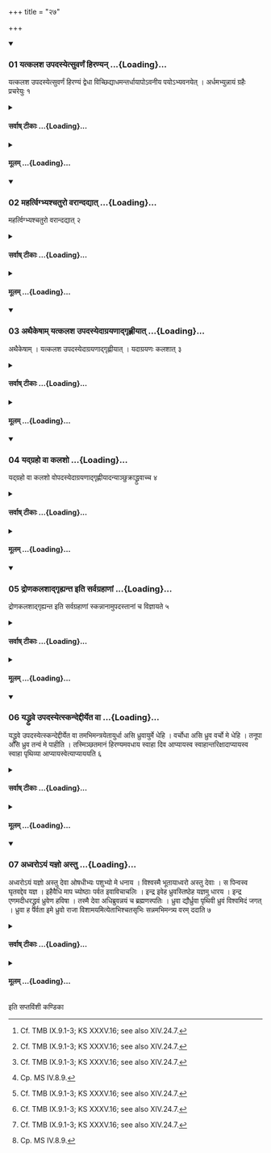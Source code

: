 +++
title = "२७"

+++

<div class="js_include" includetitle="true" newlevelforh1="3" unfilled url="/vedAH_yajuH/taittirIyam/sUtram/ApastambaH/shrautam/vishvAsa-prastutiH/14/27/01_yatkalasha_upadasyetsuvarNaM_hiraNyan.md">
<details open><summary><h3>01 यत्कलश उपदस्येत्सुवर्णं हिरण्यन् ...{Loading}...</h3></summary>

यत्कलश उपदस्येत्सुवर्णं हिरण्यं द्वेधा विच्छिद्याधमन्तर्धायापोऽवनीय पयोऽभ्यवनयेत् । अर्धमभ्युन्नायं ग्रहैः प्रचरेयुः १
</details>
</div>
<div class="js_include collapsed" newlevelforh1="4" title="सर्वाष् टीकाः" unfilled url="/vedAH_yajuH/taittirIyam/sUtram/ApastambaH/shrautam/sarvASh_TIkAH/14/27/01_yatkalasha_upadasyetsuvarNaM_hiraNyan.md">
<details><summary><h4>सर्वाष् टीकाः ...{Loading}...</h4></summary>
<details><summary>थिते</summary>

1. If the Soma-juice in the jar (Droṇakalaśa) is exhausted, having cut a piece of gold into two pieces, having put one half in the jar, having poured the (Vasativari) water on it, (the Adhvaryu) should pour milk on it. Having poured (this liquid instead of Soma-juce) they should perform the ritual with the scoops.[^1]   

[^1]: Cf. TMB IX.9.1-3; KS XXXV.16; see also XIV.24.7.  
</details>
</details>
</div>
<div class="js_include collapsed" newlevelforh1="4" title="मूलम्" unfilled url="/vedAH_yajuH/taittirIyam/sUtram/ApastambaH/shrautam/mUlam/14/27/01_yatkalasha_upadasyetsuvarNaM_hiraNyan.md">
<details><summary><h4>मूलम् ...{Loading}...</h4></summary>

यत्कलश उपदस्येत्सुवर्णं हिरण्यं द्वेधा विच्छिद्याधमन्तर्धायापोऽवनीय पयोऽभ्यवनयेत् । अर्धमभ्युन्नायं ग्रहैः प्रचरेयुः १
</details>
</div>
<div class="js_include" includetitle="true" newlevelforh1="3" unfilled url="/vedAH_yajuH/taittirIyam/sUtram/ApastambaH/shrautam/vishvAsa-prastutiH/14/27/02_mahartvigbhyashchaturo_varAndadyAt.md">
<details open><summary><h3>02 महर्त्विग्भ्यश्चतुरो वरान्दद्यात् ...{Loading}...</h3></summary>

महर्त्विग्भ्यश्चतुरो वरान्दद्यात् २
</details>
</div>
<div class="js_include collapsed" newlevelforh1="4" title="सर्वाष् टीकाः" unfilled url="/vedAH_yajuH/taittirIyam/sUtram/ApastambaH/shrautam/sarvASh_TIkAH/14/27/02_mahartvigbhyashchaturo_varAndadyAt.md">
<details><summary><h4>सर्वाष् टीकाः ...{Loading}...</h4></summary>
<details><summary>थिते</summary>

2. (The sacrificer) should give four chosen (gifts) to the chief priests.[^1]   

[^1]: Cf. KS XXXV.16. 
</details>
</details>
</div>
<div class="js_include collapsed" newlevelforh1="4" title="मूलम्" unfilled url="/vedAH_yajuH/taittirIyam/sUtram/ApastambaH/shrautam/mUlam/14/27/02_mahartvigbhyashchaturo_varAndadyAt.md">
<details><summary><h4>मूलम् ...{Loading}...</h4></summary>

महर्त्विग्भ्यश्चतुरो वरान्दद्यात् २
</details>
</div>
<div class="js_include" includetitle="true" newlevelforh1="3" unfilled url="/vedAH_yajuH/taittirIyam/sUtram/ApastambaH/shrautam/vishvAsa-prastutiH/14/27/03_athaikeShAm_yatkalasha_upadasyedAgrayaNAdgRhNIyAt.md">
<details open><summary><h3>03 अथैकेषाम् यत्कलश उपदस्येदाग्रयणाद्गृह्णीयात् ...{Loading}...</h3></summary>

अथैकेषाम् । यत्कलश उपदस्येदाग्रयणाद्गृह्णीयात् । यदाग्रयणः कलशात् ३
</details>
</div>
<div class="js_include collapsed" newlevelforh1="4" title="सर्वाष् टीकाः" unfilled url="/vedAH_yajuH/taittirIyam/sUtram/ApastambaH/shrautam/sarvASh_TIkAH/14/27/03_athaikeShAm_yatkalasha_upadasyedAgrayaNAdgRhNIyAt.md">
<details><summary><h4>सर्वाष् टीकाः ...{Loading}...</h4></summary>
<details><summary>थिते</summary>

3. Now according to (the view of) some[^1] ritualists: if the (Soma-juice in the) jar is exhausted (the Adhvaryu) should take (the Soma-juice) from the Āgrayaṇa (-scoop), (and) if the Soma juice in the) Āgrayaṇa (is exhausted)... from the Droṇakalaśa (-jar).[^2]   

[^1]: Cf. ŚB IV.2.2.5.   

[^2]: Cp. MS IV.8.9.  
</details>
</details>
</div>
<div class="js_include collapsed" newlevelforh1="4" title="मूलम्" unfilled url="/vedAH_yajuH/taittirIyam/sUtram/ApastambaH/shrautam/mUlam/14/27/03_athaikeShAm_yatkalasha_upadasyedAgrayaNAdgRhNIyAt.md">
<details><summary><h4>मूलम् ...{Loading}...</h4></summary>

अथैकेषाम् । यत्कलश उपदस्येदाग्रयणाद्गृह्णीयात् । यदाग्रयणः कलशात् ३
</details>
</div>
<div class="js_include" includetitle="true" newlevelforh1="3" unfilled url="/vedAH_yajuH/taittirIyam/sUtram/ApastambaH/shrautam/vishvAsa-prastutiH/14/27/04_yadgraho_vA_kalasho.md">
<details open><summary><h3>04 यद्ग्रहो वा कलशो ...{Loading}...</h3></summary>

यद्ग्रहो वा कलशो वोपदस्येदाग्रयणाद्गृह्णीयादन्याञ्छुक्राद्ध्रुवाच्च ४
</details>
</div>
<div class="js_include collapsed" newlevelforh1="4" title="सर्वाष् टीकाः" unfilled url="/vedAH_yajuH/taittirIyam/sUtram/ApastambaH/shrautam/sarvASh_TIkAH/14/27/04_yadgraho_vA_kalasho.md">
<details><summary><h4>सर्वाष् टीकाः ...{Loading}...</h4></summary>
<details><summary>थिते</summary>

4. If (the Soma in a) cup or the (Droṇakalaśa) jar is exhaused (the Adhvaryu) except the Soma-juice for the Śukra and for the Dhruva, should take (the Soma-juice) from the Āgrayaṇa-scoop).  

[^1]: Cp. KS XXVII.9.  
</details>
</details>
</div>
<div class="js_include collapsed" newlevelforh1="4" title="मूलम्" unfilled url="/vedAH_yajuH/taittirIyam/sUtram/ApastambaH/shrautam/mUlam/14/27/04_yadgraho_vA_kalasho.md">
<details><summary><h4>मूलम् ...{Loading}...</h4></summary>

यद्ग्रहो वा कलशो वोपदस्येदाग्रयणाद्गृह्णीयादन्याञ्छुक्राद्ध्रुवाच्च ४
</details>
</div>
<div class="js_include" includetitle="true" newlevelforh1="3" unfilled url="/vedAH_yajuH/taittirIyam/sUtram/ApastambaH/shrautam/vishvAsa-prastutiH/14/27/05_droNakalashAdgRhyanta_iti_sarvagrahANAM.md">
<details open><summary><h3>05 द्रोणकलशाद्गृह्यन्त इति सर्वग्रहाणां ...{Loading}...</h3></summary>

द्रोणकलशाद्गृह्यन्त इति सर्वग्रहाणां स्कन्नानामुपदस्तानां च विज्ञायते ५
</details>
</div>
<div class="js_include collapsed" newlevelforh1="4" title="सर्वाष् टीकाः" unfilled url="/vedAH_yajuH/taittirIyam/sUtram/ApastambaH/shrautam/sarvASh_TIkAH/14/27/05_droNakalashAdgRhyanta_iti_sarvagrahANAM.md">
<details><summary><h4>सर्वाष् टीकाः ...{Loading}...</h4></summary>
<details><summary>थिते</summary>

5. In connection with all the (Soma-juices) (which are poured out and (which are) exhausted, it is known from (a Brāhmaṇa-text[^1] that) they are taken from the Droṇakalaśa (-jar).  

[^1]: Not known.  
</details>
</details>
</div>
<div class="js_include collapsed" newlevelforh1="4" title="मूलम्" unfilled url="/vedAH_yajuH/taittirIyam/sUtram/ApastambaH/shrautam/mUlam/14/27/05_droNakalashAdgRhyanta_iti_sarvagrahANAM.md">
<details><summary><h4>मूलम् ...{Loading}...</h4></summary>

द्रोणकलशाद्गृह्यन्त इति सर्वग्रहाणां स्कन्नानामुपदस्तानां च विज्ञायते ५
</details>
</div>
<div class="js_include" includetitle="true" newlevelforh1="3" unfilled url="/vedAH_yajuH/taittirIyam/sUtram/ApastambaH/shrautam/vishvAsa-prastutiH/14/27/06_yaddhruve_upadasyetskandeddIryeta_vA.md">
<details open><summary><h3>06 यद्ध्रुवे उपदस्येत्स्कन्देद्दीर्येत वा ...{Loading}...</h3></summary>

यद्ध्रुवे उपदस्येत्स्कन्देद्दीर्येत वा तमभिमन्त्रयेतायुर्धा असि ध्रुवायुर्मे धेहि । वर्चोधा असि ध्रुव वर्चो मे धेहि । तनूपा असि ध्रुव तन्वं मे पाहीति । तस्मिञ्छतमानं हिरण्यमवधाय स्वाहा दिव आप्यायस्व स्वाहान्तरिक्षादाप्यायस्व स्वाहा पृथिव्या आप्यायस्वेत्याप्याययति ६
</details>
</div>
<div class="js_include collapsed" newlevelforh1="4" title="सर्वाष् टीकाः" unfilled url="/vedAH_yajuH/taittirIyam/sUtram/ApastambaH/shrautam/sarvASh_TIkAH/14/27/06_yaddhruve_upadasyetskandeddIryeta_vA.md">
<details><summary><h4>सर्वाष् टीकाः ...{Loading}...</h4></summary>
<details><summary>थिते</summary>

6. If the Dhruva (-scoop) is exhausted or falls out or (if the Dhruva-cup) is broken, (the Adhvaryu) should address it with āyurdhā asi... having put a piece of gold weighing a hundred Mānas in it, he causes it (mystically) to swell with svāhā diva āpayāyasva...[^1]   

[^1]: For this Sūtra cf. MS IV.6.6; cp. KS XXXV.7 (only the formulae).   
</details>
</details>
</div>
<div class="js_include collapsed" newlevelforh1="4" title="मूलम्" unfilled url="/vedAH_yajuH/taittirIyam/sUtram/ApastambaH/shrautam/mUlam/14/27/06_yaddhruve_upadasyetskandeddIryeta_vA.md">
<details><summary><h4>मूलम् ...{Loading}...</h4></summary>

यद्ध्रुवे उपदस्येत्स्कन्देद्दीर्येत वा तमभिमन्त्रयेतायुर्धा असि ध्रुवायुर्मे धेहि । वर्चोधा असि ध्रुव वर्चो मे धेहि । तनूपा असि ध्रुव तन्वं मे पाहीति । तस्मिञ्छतमानं हिरण्यमवधाय स्वाहा दिव आप्यायस्व स्वाहान्तरिक्षादाप्यायस्व स्वाहा पृथिव्या आप्यायस्वेत्याप्याययति ६
</details>
</div>
<div class="js_include" includetitle="true" newlevelforh1="3" unfilled url="/vedAH_yajuH/taittirIyam/sUtram/ApastambaH/shrautam/vishvAsa-prastutiH/14/27/07_adhvaro-yaM_yajno_astu.md">
<details open><summary><h3>07 अध्वरोऽयं यज्ञो अस्तु ...{Loading}...</h3></summary>

अध्वरोऽयं यज्ञो अस्तु देवा ओषधीभ्यः पशुभ्यो मे धनाय । विश्वस्मै भूतायाध्वरो अस्तु देवाः । स पिन्वस्व घृतवद्देव यज्ञ । इहैवैधि माप च्योष्ठाः पर्वत इवाविचाचलिः । इन्द्र इवेह ध्रुवस्तिष्ठेह यज्ञमु धारय । इन्द्र एणमदीधरद्ध्रुवं ध्रुवेण हविषा । तस्मै देवा अधिब्रुवन्नयं च ब्रह्मणस्पतिः । ध्रुवा द्यौर्ध्रुवा पृथिवी ध्रुवं विश्वमिदं जगत् । ध्रुवा ह पर्वता इमे ध्रुवो राजा विशामयमित्येताभिश्चतसृभिः सन्नमभिमन्त्र्य वरम् ददाति ७
</details>
</div>
<div class="js_include collapsed" newlevelforh1="4" title="सर्वाष् टीकाः" unfilled url="/vedAH_yajuH/taittirIyam/sUtram/ApastambaH/shrautam/sarvASh_TIkAH/14/27/07_adhvaro-yaM_yajno_astu.md">
<details><summary><h4>सर्वाष् टीकाः ...{Loading}...</h4></summary>
<details><summary>थिते</summary>

7. Having addressed (the cup) deposited (by the Adhvaryu on the Khara) with these four verses beginning with adhvaroyaṁ yajño astu[^1] (the sacrificer) gives a chosen (gift) (to the Adhvaryu).[^2]   


[^1]: KS XXXV.7.   

[^2]: Cf. MS IV.6.6.  

</details>
</details>
</div>
<div class="js_include collapsed" newlevelforh1="4" title="मूलम्" unfilled url="/vedAH_yajuH/taittirIyam/sUtram/ApastambaH/shrautam/mUlam/14/27/07_adhvaro-yaM_yajno_astu.md">
<details><summary><h4>मूलम् ...{Loading}...</h4></summary>

अध्वरोऽयं यज्ञो अस्तु देवा ओषधीभ्यः पशुभ्यो मे धनाय । विश्वस्मै भूतायाध्वरो अस्तु देवाः । स पिन्वस्व घृतवद्देव यज्ञ । इहैवैधि माप च्योष्ठाः पर्वत इवाविचाचलिः । इन्द्र इवेह ध्रुवस्तिष्ठेह यज्ञमु धारय । इन्द्र एणमदीधरद्ध्रुवं ध्रुवेण हविषा । तस्मै देवा अधिब्रुवन्नयं च ब्रह्मणस्पतिः । ध्रुवा द्यौर्ध्रुवा पृथिवी ध्रुवं विश्वमिदं जगत् । ध्रुवा ह पर्वता इमे ध्रुवो राजा विशामयमित्येताभिश्चतसृभिः सन्नमभिमन्त्र्य वरम् ददाति ७
</details>
</div>





  
इति सप्तविंशी कण्डिका 
